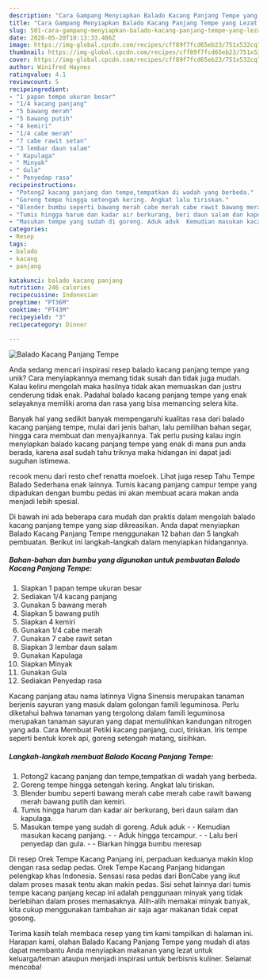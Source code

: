 ```yaml
---
description: "Cara Gampang Menyiapkan Balado Kacang Panjang Tempe yang Lezat Sekali"
title: "Cara Gampang Menyiapkan Balado Kacang Panjang Tempe yang Lezat Sekali"
slug: 501-cara-gampang-menyiapkan-balado-kacang-panjang-tempe-yang-lezat-sekali
date: 2020-05-20T10:13:33.486Z
image: https://img-global.cpcdn.com/recipes/cff89f7fcd65eb23/751x532cq70/balado-kacang-panjang-tempe-foto-resep-utama.jpg
thumbnail: https://img-global.cpcdn.com/recipes/cff89f7fcd65eb23/751x532cq70/balado-kacang-panjang-tempe-foto-resep-utama.jpg
cover: https://img-global.cpcdn.com/recipes/cff89f7fcd65eb23/751x532cq70/balado-kacang-panjang-tempe-foto-resep-utama.jpg
author: Winifred Haynes
ratingvalue: 4.1
reviewcount: 5
recipeingredient:
- "1 papan tempe ukuran besar"
- "1/4 kacang panjang"
- "5 bawang merah"
- "5 bawang putih"
- "4 kemiri"
- "1/4 cabe merah"
- "7 cabe rawit setan"
- "3 lembar daun salam"
- " Kapulaga"
- " Minyak"
- " Gula"
- " Penyedap rasa"
recipeinstructions:
- "Potong2 kacang panjang dan tempe,tempatkan di wadah yang berbeda."
- "Goreng tempe hingga setengah kering. Angkat lalu tiriskan."
- "Blender bumbu seperti bawang merah cabe merah cabe rawit bawang merah bawang putih dan kemiri."
- "Tumis hingga harum dan kadar air berkurang, beri daun salam dan kapulaga."
- "Masukan tempe yang sudah di goreng. Aduk aduk  Kemudian masukan kacang panjang.  Aduk hingga tercampur.  Lalu beri penyedap dan gula.  Biarkan hingga bumbu meresap"
categories:
- Resep
tags:
- balado
- kacang
- panjang

katakunci: balado kacang panjang 
nutrition: 246 calories
recipecuisine: Indonesian
preptime: "PT36M"
cooktime: "PT43M"
recipeyield: "3"
recipecategory: Dinner

---
```



![Balado Kacang Panjang Tempe](https://img-global.cpcdn.com/recipes/cff89f7fcd65eb23/751x532cq70/balado-kacang-panjang-tempe-foto-resep-utama.jpg)

Anda sedang mencari inspirasi resep balado kacang panjang tempe yang unik? Cara menyiapkannya memang tidak susah dan tidak juga mudah. Kalau keliru mengolah maka hasilnya tidak akan memuaskan dan justru cenderung tidak enak. Padahal balado kacang panjang tempe yang enak selayaknya memiliki aroma dan rasa yang bisa memancing selera kita.

Banyak hal yang sedikit banyak mempengaruhi kualitas rasa dari balado kacang panjang tempe, mulai dari jenis bahan, lalu pemilihan bahan segar, hingga cara membuat dan menyajikannya. Tak perlu pusing kalau ingin menyiapkan balado kacang panjang tempe yang enak di mana pun anda berada, karena asal sudah tahu triknya maka hidangan ini dapat jadi suguhan istimewa.

recook menu dari resto chef renatta moeloek. Lihat juga resep Tahu Tempe Balado Sederhana enak lainnya. Tumis kacang panjang campur tempe yang dipadukan dengan bumbu pedas ini akan membuat acara makan anda menjadi lebih spesial.


Di bawah ini ada beberapa cara mudah dan praktis dalam mengolah balado kacang panjang tempe yang siap dikreasikan. Anda dapat menyiapkan Balado Kacang Panjang Tempe menggunakan 12 bahan dan 5 langkah pembuatan. Berikut ini langkah-langkah dalam menyiapkan hidangannya.

<!--inarticleads1-->

##### Bahan-bahan dan bumbu yang digunakan untuk pembuatan Balado Kacang Panjang Tempe:

1. Siapkan 1 papan tempe ukuran besar
1. Sediakan 1/4 kacang panjang
1. Gunakan 5 bawang merah
1. Siapkan 5 bawang putih
1. Siapkan 4 kemiri
1. Gunakan 1/4 cabe merah
1. Gunakan 7 cabe rawit setan
1. Siapkan 3 lembar daun salam
1. Gunakan  Kapulaga
1. Siapkan  Minyak
1. Gunakan  Gula
1. Sediakan  Penyedap rasa


Kacang panjang atau nama latinnya Vigna Sinensis merupakan tanaman berjenis sayuran yang masuk dalam golongan famili leguminosa. Perlu diketahui bahwa tanaman yang tergolong dalam famili leguminosa merupakan tanaman sayuran yang dapat memulihkan kandungan nitrogen yang ada. Cara Membuat Petiki kacang panjang, cuci, tiriskan. Iris tempe seperti bentuk korek api, goreng setengah matang, sisihkan. 

<!--inarticleads2-->

##### Langkah-langkah membuat Balado Kacang Panjang Tempe:

1. Potong2 kacang panjang dan tempe,tempatkan di wadah yang berbeda.
1. Goreng tempe hingga setengah kering. Angkat lalu tiriskan.
1. Blender bumbu seperti bawang merah cabe merah cabe rawit bawang merah bawang putih dan kemiri.
1. Tumis hingga harum dan kadar air berkurang, beri daun salam dan kapulaga.
1. Masukan tempe yang sudah di goreng. Aduk aduk -  - Kemudian masukan kacang panjang. -  - Aduk hingga tercampur. -  - Lalu beri penyedap dan gula. -  - Biarkan hingga bumbu meresap


Di resep Orek Tempe Kacang Panjang ini, perpaduan keduanya makin klop dengan rasa sedap pedas. Orek Tempe Kacang Panjang hidangan pelengkap khas Indonesia. Sensasi rasa pedas dari BonCabe yang ikut dalam proses masak tentu akan makin pedas. Sisi sehat lainnya dari tumis tempe kacang panjang kecap ini adalah penggunaan minyak yang tidak berlebihan dalam proses memasaknya. Alih-alih memakai minyak banyak, kita cukup menggunakan tambahan air saja agar makanan tidak cepat gosong. 

Terima kasih telah membaca resep yang tim kami tampilkan di halaman ini. Harapan kami, olahan Balado Kacang Panjang Tempe yang mudah di atas dapat membantu Anda menyiapkan makanan yang lezat untuk keluarga/teman ataupun menjadi inspirasi untuk berbisnis kuliner. Selamat mencoba!
